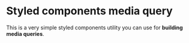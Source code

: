 # Styled components media query

This is a very simple styled components utility you can use for **building media queries**.
